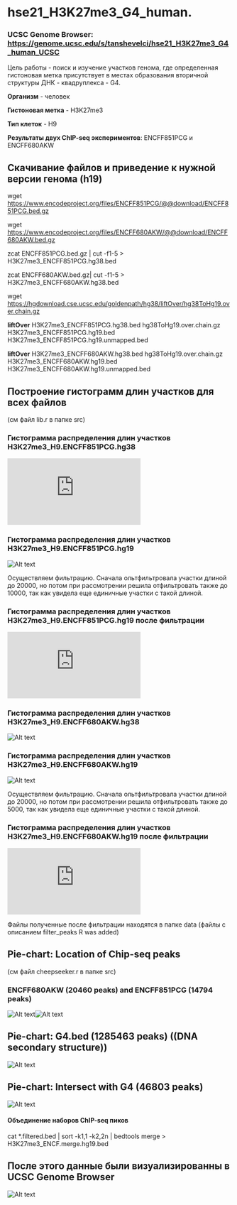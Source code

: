 # hse21_H3K27me3_G4_human.

### **UCSC Genome Browser**: https://genome.ucsc.edu/s/tanshevelci/hse21_H3K27me3_G4_human_UCSC 

Цель работы - поиск и изучение участков генома, где
определенная гистоновая метка присутствует в местах образования вторичной структуры ДНК - квадруплекса - G4.

**Организм** - человек

**Гистоновая метка** - H3K27me3

**Тип клеток** - H9

**Результаты двух ChIP-seq экспериментов**: ENCFF851PCG и ENCFF680AKW


## Скачивание файлов и приведение к нужной версии генома (h19)

wget https://www.encodeproject.org/files/ENCFF851PCG/@@download/ENCFF851PCG.bed.gz

wget https://www.encodeproject.org/files/ENCFF680AKW/@@download/ENCFF680AKW.bed.gz

zcat ENCFF851PCG.bed.gz |  cut -f1-5 > H3K27me3_ENCFF851PCG.hg38.bed

zcat ENCFF680AKW.bed.gz|  cut -f1-5 > H3K27me3_ENCFF680AKW.hg38.bed

wget https://hgdownload.cse.ucsc.edu/goldenpath/hg38/liftOver/hg38ToHg19.over.chain.gz


**liftOver** H3K27me3_ENCFF851PCG.hg38.bed hg38ToHg19.over.chain.gz H3K27me3_ENCFF851PCG.hg19.bed H3K27me3_ENCFF851PCG.hg19.unmapped.bed 

**liftOver** H3K27me3_ENCFF680AKW.hg38.bed hg38ToHg19.over.chain.gz H3K27me3_ENCFF680AKW.hg19.bed H3K27me3_ENCFF680AKW.hg19.unmapped.bed 

## Построение гистограмм длин участков для всех файлов

(см файл lib.r в папке src)

### Гистограмма распределения длин участков H3K27me3_H9.ENCFF851PCG.hg38 

![Alt text](https://github.com/tanshevel/hse21_H3K27me3_G4_human./blob/main/images/original_len_histH3K27me3_H9.ENCFF851PCG.hg38.pdf)

### Гистограмма распределения длин участков H3K27me3_H9.ENCFF851PCG.hg19

![Alt text](https://github.com/tanshevel/hse21_H3K27me3_G4_human./blob/main/images/my_len_hist.H3K27me3_H9.ENCFF851PCG.hg38.png)

Осуществляем фильтрацию. Сначала ольтфильтровала участки длиной до 20000, но потом при рассмотрении решила отфильтровать также до 10000, так как увидела еще единичные участки с такой длиной.

### Гистограмма распределения длин участков H3K27me3_H9.ENCFF851PCG.hg19 после фильтрации

![Alt text](https://github.com/tanshevel/hse21_H3K27me3_G4_human./blob/main/images/filtr_len_hist.H3K27me3_H9.ENCFF851PCG.hg19.filtered.pdf)

### Гистограмма распределения длин участков H3K27me3_H9.ENCFF680AKW.hg38

![Alt text](https://github.com/tanshevel/hse21_H3K27me3_G4_human./blob/main/images/my_len_hist.H3K27me3_H9.ENCFF680AKW.hg38.png)

### Гистограмма распределения длин участков H3K27me3_H9.ENCFF680AKW.hg19

![Alt text](https://github.com/tanshevel/hse21_H3K27me3_G4_human./blob/main/images/my_len_hist.H3K27me3_H9.ENCFF680AKW.hg19.png)

Осуществляем фильтрацию. Сначала ольтфильтровала участки длиной до 20000, но потом при рассмотрении решила отфильтровать также до 5000, так как увидела еще единичные участки с такой длиной.

### Гистограмма распределения длин участков H3K27me3_H9.ENCFF680AKW.hg19 после фильтрации

![Alt text](https://github.com/tanshevel/hse21_H3K27me3_G4_human./blob/main/images/filtr_len_hist.H3K27me3_H9.ENCFF680AKW.hg19.filtered.pdf)

Файлы полученные после фильтрации находятся в папке data (файлы с описанием filter_peaks R was added)

## Pie-chart: Location of Chip-seq peaks

(см файл cheepseeker.r в папке src)

### ENCFF680AKW (20460 peaks) and ENCFF851PCG (14794 peaks)
![Alt text](https://github.com/tanshevel/hse21_H3K27me3_G4_human./blob/main/images/chip_seeker.H3K27me3_H9.ENCFF680AKW.hg19filtered.plotAnnoPie.png)![Alt text](https://github.com/tanshevel/hse21_H3K27me3_G4_human./blob/main/images/chip_seeker.H3K27me3_H9.ENCFF851PCG.hg19filtered.plotAnnoPie.png)

## Pie-chart: G4.bed (1285463 peaks)  ((DNA secondary structure))
![Alt text](https://github.com/tanshevel/hse21_H3K27me3_G4_human./blob/main/images/chip_seeker.G4_ALLLL.plotAnnoPie.png)

## Pie-chart: Intersect with G4 (46803 peaks)
![Alt text](https://github.com/tanshevel/hse21_H3K27me3_G4_human./blob/main/images/chip_seeker.!H3K27me3.intersect_with_G4.plotAnnoPie.png)

#### Объединение наборов ChIP-seq пиков

cat  *.filtered.bed  |   sort -k1,1 -k2,2n   |   bedtools merge   >  H3K27me3_ENCF.merge.hg19.bed 


## После этого данные были визуализированны в UCSC Genome Browser

![Alt text](https://github.com/tanshevel/hse21_H3K27me3_G4_human./blob/main/images/Screen%20Shot%202021-06-07%20at%2010.36.34.png)
